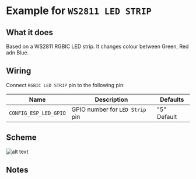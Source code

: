 # Example for `WS2811 LED STRIP`

## What it does

Based on a WS2811 RGBIC LED strip. It changes colour between Green, Red adn Blue.

## Wiring

Connect `RGBIC LED STRIP` pin to the following pin:

| Name | Description | Defaults |
|------|-------------|----------|
| `CONFIG_ESP_LED_GPIO` | GPIO number for `LED Strip` pin | "5" Default |

## Scheme

![alt text](./scheme.png)

## Notes

